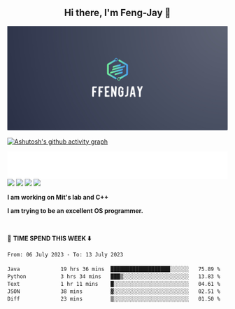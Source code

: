<h2 align="center"> Hi there, I'm Feng-Jay 👋 </h2>  

![](https://github.com/Feng-Jay/DataStruct/blob/master/Image/1.png)  

[![Ashutosh's github activity graph](https://activity-graph.herokuapp.com/graph?username=Feng-Jay&theme=github)](https://github.com/ashutosh00710/github-readme-activity-graph)



<img src='/metrics.plugin.achievements.compact.svg' align='right' />

![](https://visitor-badge.glitch.me/badge?page_id=Feng-Jay.readme)
![](https://img.shields.io/badge/Concentrate-Cpp-blue)
![](https://img.shields.io/badge/Rust-primer-orange)
![](https://img.shields.io/badge/Target-OS-9cf)  

<p align="left"><b>
I am working on Mit's lab and C++

I am trying to be an excellent OS programmer. 
</b></p>
<!-- ![Achievement]() -->

<!-- <img align="right" src="https://github-readme-stats.vercel.app/api?username=Feng-Jay&show_icons=true&icon_color=CE1D2D&text_color=718096&bg_color=ffffff&hide_title=true" /> -->
<!-- ![Calendar]() -->
<!-- <img src='/metrics.plugin.isocalendar.fullyear.svg' align='center' />   -->
<!-- 
<img src='metrics.plugin.stargazers.svg' align='right' width='200' height='200'> -->

&emsp;

<!-- ![Metrics](/github-metrics.svg) -->

📘 **TIME SPEND THIS WEEK ⬇️**
<!--START_SECTION:waka-->

```txt
From: 06 July 2023 - To: 13 July 2023

Java             19 hrs 36 mins  ███████████████████░░░░░░   75.89 %
Python           3 hrs 34 mins   ███▒░░░░░░░░░░░░░░░░░░░░░   13.83 %
Text             1 hr 11 mins    █░░░░░░░░░░░░░░░░░░░░░░░░   04.61 %
JSON             38 mins         ▓░░░░░░░░░░░░░░░░░░░░░░░░   02.51 %
Diff             23 mins         ▒░░░░░░░░░░░░░░░░░░░░░░░░   01.50 %
```

<!--END_SECTION:waka-->
